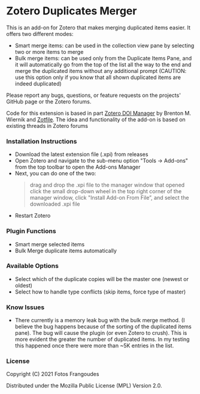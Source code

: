 # Zotero Duplicates Merger

This is an add-on for Zotero that makes merging duplicated items easier. It offers two different modes:
  - Smart merge items: can be used in the collection view pane by selecting two or more items to merge
  - Bulk merge items: can be used only from the Duplicate Items Pane, and it will automatically go from the top of the list all the way to the end and merge the duplicated items without any additional prompt (CAUTION: use this option only if you know that all shown duplicated items are indeed duplicated)

Please report any bugs, questions, or feature requests on the projects' GitHub page or the Zotero forums.

Code for this extension is based in part [Zotero DOI Manager](https://github.com/bwiernik/zotero-shortdoi) by Brenton M. Wiernik and [Zotfile](https://github.com/jlegewie/zotfile). The idea and functionality of the add-on is based on existing threads in Zotero forums

### Installation Instructions

  - Download the latest extension file (.xpi) from releases
  - Open Zotero and navigate to the sub-menu option "Tools -> Add-ons" from the top toolbar to open the Add-ons Manager
  - Next, you can do one of the two:
    > drag and drop the .xpi file to the manager window that opened
    > click the small drop-down wheel in the top right corner of the manager window, click "Install Add-on From File”, and select the downloaded .xpi file
  - Restart Zotero

### Plugin Functions

  - Smart merge selected items  
  - Bulk Merge duplicate items automatically

### Available Options
  - Select which of the duplicate copies will be the master one (newest or oldest)  
  - Select how to handle type conflicts (skip items, force type of master)

### Know Issues
  - There currently is a memory leak bug with the bulk merge method. (I believe the bug happens because of the sorting of the duplicated items pane). The bug will cause the plugin (or even Zotero to crush). This is more evident the greater the number of duplicated items. In my testing this happened once there were more than ~5K entries in the list.

### License

Copyright (C) 2021 Fotos Frangoudes

Distributed under the Mozilla Public License (MPL) Version 2.0.

